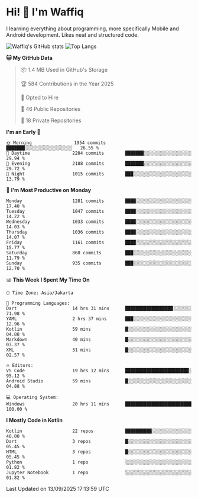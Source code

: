 
# Hi! 👋 I'm Waffiq

I learning everything about programming, more specifically Mobile and Android development. Likes neat and structured code.

<!-- Get to know more about me?

<a href="https://www.linkedin.com/in/waffiqaziz/"><img src="https://img.shields.io/static/v1?label=%20&message=LinkedIn&logo=linkedin&logoColor=white&color=0A66C2&style=for-the-badge" alt="LinkedIn"></a>
<a href="https://www.instagram.com/waffiqaziz/"><img src="https://img.shields.io/static/v1?label=%20&message=instagram&logo=instagram&logoColor=white&labelColor=%23E1306C&color=%23E1306C&style=for-the-badge" alt="Instagram"></a>
<a href="https://web.facebook.com/WaffiqAziz/"><img src="https://img.shields.io/static/v1?label=%20&message=Facebook&logo=facebook&logoColor=white&color=1877F2&style=for-the-badge" alt="Facebook"></a>
<a href="https://twitter.com/waffiqaziz"><img src="https://img.shields.io/static/v1?label=%20&message=X&logo=x&logoColor=white&color=000000&style=for-the-badge" alt="X"></a> -->

![Waffiq's GitHub stats](https://github-readme-stats-eight-theta.vercel.app/api?username=waffiqaziz&show_icons=true&include_all_commits=true&count_private=true&theme=dark)
![Top Langs](https://github-readme-stats.vercel.app/api/top-langs/?username=waffiqaziz&layout=compact&langs_count=8&theme=dark)

<!--START_SECTION:waka-->
**🐱 My GitHub Data** 

> 📦 1.4 MB Used in GitHub's Storage 
 > 
> 🏆 584 Contributions in the Year 2025
 > 
> 💼 Opted to Hire
 > 
> 📜 46 Public Repositories 
 > 
> 🔑 18 Private Repositories 
 > 
**I'm an Early 🐤** 

```text
🌞 Morning                1954 commits        ███████░░░░░░░░░░░░░░░░░░   26.55 % 
🌆 Daytime                2204 commits        ███████░░░░░░░░░░░░░░░░░░   29.94 % 
🌃 Evening                2188 commits        ███████░░░░░░░░░░░░░░░░░░   29.72 % 
🌙 Night                  1015 commits        ███░░░░░░░░░░░░░░░░░░░░░░   13.79 % 
```
📅 **I'm Most Productive on Monday** 

```text
Monday                   1281 commits        ████░░░░░░░░░░░░░░░░░░░░░   17.40 % 
Tuesday                  1047 commits        ████░░░░░░░░░░░░░░░░░░░░░   14.22 % 
Wednesday                1033 commits        ████░░░░░░░░░░░░░░░░░░░░░   14.03 % 
Thursday                 1036 commits        ████░░░░░░░░░░░░░░░░░░░░░   14.07 % 
Friday                   1161 commits        ████░░░░░░░░░░░░░░░░░░░░░   15.77 % 
Saturday                 868 commits         ███░░░░░░░░░░░░░░░░░░░░░░   11.79 % 
Sunday                   935 commits         ███░░░░░░░░░░░░░░░░░░░░░░   12.70 % 
```


📊 **This Week I Spent My Time On** 

```text
🕑︎ Time Zone: Asia/Jakarta

💬 Programming Languages: 
Dart                     14 hrs 31 mins      ██████████████████░░░░░░░   71.98 % 
YAML                     2 hrs 37 mins       ███░░░░░░░░░░░░░░░░░░░░░░   12.96 % 
Kotlin                   59 mins             █░░░░░░░░░░░░░░░░░░░░░░░░   04.88 % 
Markdown                 40 mins             █░░░░░░░░░░░░░░░░░░░░░░░░   03.37 % 
XML                      31 mins             █░░░░░░░░░░░░░░░░░░░░░░░░   02.57 % 

🔥 Editors: 
VS Code                  19 hrs 12 mins      ████████████████████████░   95.12 % 
Android Studio           59 mins             █░░░░░░░░░░░░░░░░░░░░░░░░   04.88 % 

💻 Operating System: 
Windows                  20 hrs 11 mins      █████████████████████████   100.00 % 
```

**I Mostly Code in Kotlin** 

```text
Kotlin                   22 repos            ██████████░░░░░░░░░░░░░░░   40.00 % 
Dart                     3 repos             █░░░░░░░░░░░░░░░░░░░░░░░░   05.45 % 
HTML                     3 repos             █░░░░░░░░░░░░░░░░░░░░░░░░   05.45 % 
Python                   1 repo              ░░░░░░░░░░░░░░░░░░░░░░░░░   01.82 % 
Jupyter Notebook         1 repo              ░░░░░░░░░░░░░░░░░░░░░░░░░   01.82 % 
```




 Last Updated on 13/09/2025 17:13:59 UTC
<!--END_SECTION:waka-->
